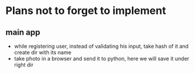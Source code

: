 # Plans not to forget to implement

## main app

- while registering user, instead of validating his input, take hash of it and create dir with its name
- take photo in a browser and send it to python, here we will save it under right dir
